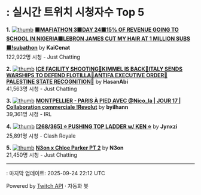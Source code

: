# : 실시간 트위치 시청자수 Top 5

**1.** [![thumb](https://static-cdn.jtvnw.net/previews-ttv/live_user_kaicenat-320x180.jpg)](https://twitch.tv/KaiCenat)
**[🟩MAFIATHON 3🟩DAY 24🟩15% OF REVENUE GOING TO SCHOOL IN NIGERIA🟩LEBRON JAMES CUT MY HAIR AT 1 MILLION SUBS🟩!subathon](https://twitch.tv/KaiCenat)** by **KaiCenat**<br>122,922명 시청  - Just Chatting

**2.** [![thumb](https://static-cdn.jtvnw.net/previews-ttv/live_user_hasanabi-320x180.jpg)](https://twitch.tv/HasanAbi)
**[ICE FACILITY SHOOTING🚨KIMMEL IS BACK🚨ITALY SENDS WARSHIPS TO DEFEND FLOTILLA🚨ANTIFA EXECUTIVE ORDER🚨PALESTINE STATE RECOGNITION🚨](https://twitch.tv/HasanAbi)** by **HasanAbi**<br>41,563명 시청  - Just Chatting

**3.** [![thumb](https://static-cdn.jtvnw.net/previews-ttv/live_user_byilhann-320x180.jpg)](https://twitch.tv/byilhann)
**[MONTPELLIER - PARIS À PIED AVEC @Nico_la | JOUR 17 | Collaboration commerciale !Revolut](https://twitch.tv/byilhann)** by **byilhann**<br>39,361명 시청  - IRL

**4.** [![thumb](https://static-cdn.jtvnw.net/previews-ttv/live_user_jynxzi-320x180.jpg)](https://twitch.tv/Jynxzi)
**[[268/365] ⭐️ PUSHING TOP LADDER w/ KEN ⭐️](https://twitch.tv/Jynxzi)** by **Jynxzi**<br>25,891명 시청  - Clash Royale

**5.** [![thumb](https://static-cdn.jtvnw.net/previews-ttv/live_user_n3on-320x180.jpg)](https://twitch.tv/N3on)
**[N3on x Chloe Parker PT 2](https://twitch.tv/N3on)** by **N3on**<br>21,450명 시청  - Just Chatting


---
: 마지막 업데이트: 2025-09-24 22:12 UTC

Powered by [Twitch API](https://dev.twitch.tv/docs/api/reference) · 자동화 봇